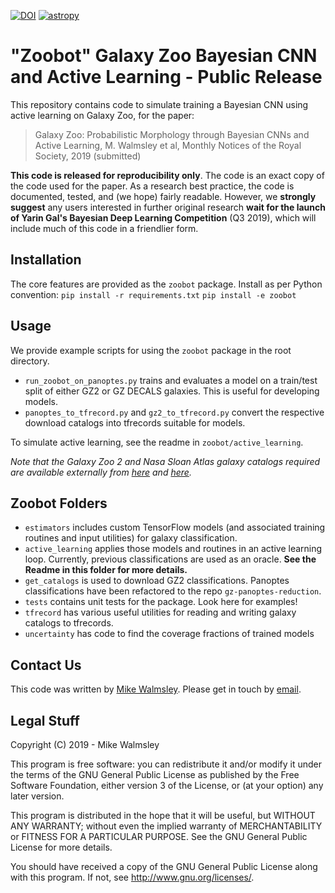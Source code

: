 [![DOI](https://zenodo.org/badge/185564932.svg)](https://zenodo.org/badge/latestdoi/185564932)
[![astropy](http://img.shields.io/badge/powered%20by-AstroPy-orange.svg?style=flat)](http://www.astropy.org/)

# "Zoobot" Galaxy Zoo Bayesian CNN and Active Learning - Public Release

This repository contains code to simulate training a Bayesian CNN using active learning on Galaxy Zoo, for the paper:

> Galaxy Zoo: Probabilistic Morphology through Bayesian CNNs and Active Learning, M. Walmsley et al, Monthly Notices of the Royal Society, 2019 (submitted)

**This code is released for reproducibility only**. The code is an exact copy of the code used for the paper. As a research best practice, the code is documented, tested, and (we hope) fairly readable. However, we **strongly suggest** any users interested in further original research **wait for the launch of Yarin Gal's Bayesian Deep Learning Competition** (Q3 2019), which will include much of this code in a friendlier form.

## Installation

The core features are provided as the `zoobot` package. Install as per Python convention:
`pip install -r requirements.txt`
`pip install -e zoobot`

## Usage

We provide example scripts for using the `zoobot` package in the root directory. 

- `run_zoobot_on_panoptes.py` trains and evaluates a model on a train/test split of either GZ2 or GZ DECALS galaxies. This is useful for developing models. 
- `panoptes_to_tfrecord.py` and `gz2_to_tfrecord.py` convert the respective download catalogs into tfrecords suitable for models.

To simulate active learning, see the readme in `zoobot/active_learning`.

*Note that the Galaxy Zoo 2 and Nasa Sloan Atlas galaxy catalogs required are available externally from [here](data.galaxyzoo.org) and [here](https://www.sdss.org/dr13/manga/manga-target-selection/nsa/).*

## Zoobot Folders
- `estimators` includes custom TensorFlow models (and associated training routines and input utilities) for galaxy classification. 
- `active_learning` applies those models and routines in an active learning loop. Currently, previous classifications are used as an oracle. **See the Readme in this folder for more details.**
- `get_catalogs` is used to download GZ2 classifications. Panoptes classifications have been refactored to the repo `gz-panoptes-reduction`.
- `tests` contains unit tests for the package. Look here for examples!
- `tfrecord` has various useful utilities for reading and writing galaxy catalogs to tfrecords.
- `uncertainty` has code to find the coverage fractions of trained models


## Contact Us

This code was written by [Mike Walmsley](walmsley.dev). Please get in touch by [email](mailto:mike.walmsley@physics.ox.ac.uk).

## Legal Stuff

Copyright (C) 2019 - Mike Walmsley

This program is free software: you can redistribute it and/or modify
it under the terms of the GNU General Public License as published by
the Free Software Foundation, either version 3 of the License, or
(at your option) any later version.

This program is distributed in the hope that it will be useful,
but WITHOUT ANY WARRANTY; without even the implied warranty of
MERCHANTABILITY or FITNESS FOR A PARTICULAR PURPOSE.  See the
GNU General Public License for more details.

You should have received a copy of the GNU General Public License
along with this program.  If not, see http://www.gnu.org/licenses/.